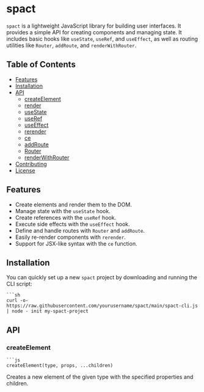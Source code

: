 # spact

`spact` is a lightweight JavaScript library for building user interfaces. It provides a simple API for creating components and managing state. It includes basic hooks like `useState`, `useRef`, and `useEffect`, as well as routing utilities like `Router`, `addRoute`, and `renderWithRouter`.

## Table of Contents
- [Features](#features)
- [Installation](#installation)
- [API](#api)
  - [createElement](#createelement)
  - [render](#render)
  - [useState](#usestate)
  - [useRef](#useref)
  - [useEffect](#useeffect)
  - [rerender](#rerender)
  - [ce](#ce)
  - [addRoute](#addroute)
  - [Router](#router)
  - [renderWithRouter](#renderwithrouter)
- [Contributing](#contributing)
- [License](#license)

## Features
- Create elements and render them to the DOM.
- Manage state with the `useState` hook.
- Create references with the `useRef` hook.
- Execute side effects with the `useEffect` hook.
- Define and handle routes with `Router` and `addRoute`.
- Easily re-render components with `rerender`.
- Support for JSX-like syntax with the `ce` function.

## Installation
You can quickly set up a new `spact` project by downloading and running the CLI script:

    ```sh
    curl -o- https://raw.githubusercontent.com/yourusername/spact/main/spact-cli.js | node - init my-spact-project

## API

### createElement
    ```js
    createElement(type, props, ...children)
    
Creates a new element of the given type with the specified properties and children.


